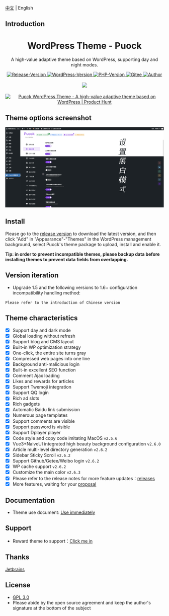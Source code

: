 [中文](./README.md) | English
## Introduction
<div align="center">
    <h1>WordPress Theme - Puock</h1>
    <p>A high-value adaptive theme based on WordPress, supporting day and night modes.</p>
      <a href="https://github.com/Licoy/wordpress-theme-puock/releases/latest">
        <img src="https://img.shields.io/github/v/release/Licoy/wordpress-theme-puock.svg?logo=git" alt="Release-Version">
      </a>
    <a href="https://github.com/Licoy/wordpress-theme-puock">
        <img src="https://img.shields.io/badge/WordPress-V5.0+-0099CC.svg?logo=wordpress" alt="WordPress-Version">
      </a>
    <a href="https://github.com/Licoy/wordpress-theme-puock">
        <img src="https://img.shields.io/badge/PHP-V7.0+-666699.svg?logo=php" alt="PHP-Version">
      </a>
     <a href="https://gitee.com/licoy/wordpress-theme-puock">
        <img src="https://img.shields.io/badge/Gitee-%E7%A0%81%E4%BA%91-CC3333.svg?logo=gitee" alt="Gitee">
      </a>
    <a href="https://github.com/Licoy">
        <img src="https://img.shields.io/badge/author-Licoy-ff69b4.svg?logo=github" alt="Author">
      </a>
    <br><br>
    <img src='https://repobeats.axiom.co/api/embed/5f966833712409c00d4269bf2800b2d4762e09ea.svg'></img>
    <br><br>
    <a href="https://www.producthunt.com/posts/puock-wordpress-theme?utm_source=badge-featured&utm_medium=badge&utm_souce=badge-puock-wordpress-theme" target="_blank"><img src="https://api.producthunt.com/widgets/embed-image/v1/featured.svg?post_id=327798&theme=light" alt="Puock WordPress Theme - A high-value adaptive theme based on WordPress | Product Hunt" style="width: 250px; height: 54px;" width="250" height="54" /></a>
</div>

## Theme options screenshot
![theme-options.png](./.screenshot/options.png)

## Install
Please go to the [release version](https://github.com/Licoy/wordpress-theme-puock/releases) to download the latest version, and then click "Add" in "Appearance"-"Themes" in the WordPress management background, select Puock's theme package to upload, install and enable it.

**Tip: in order to prevent incompatible themes, please backup data before installing themes to prevent data fields from overlapping.**

## Version iteration
- Upgrade 1.5 and the following versions to 1.6+ configuration incompatibility handling method:
```
Please refer to the introduction of Chinese version
```

## Theme characteristics
- [x] Support day and dark mode
- [x] Global loading without refresh
- [x] Support blog and CMS layout
- [x] Built-in WP optimization strategy
- [x] One-click, the entire site turns gray
- [x] Compressed web pages into one line
- [x] Background anti-malicious login
- [x] Built-in excellent SEO function
- [x] Comment Ajax loading
- [x] Likes and rewards for articles
- [x] Support Twemoji integration
- [x] Support QQ login
- [x] Rich ad slots
- [x] Rich gadgets
- [x] Automatic Baidu link submission
- [x] Numerous page templates
- [x] Support comments are visible
- [x] Support password is visible
- [x] Support Dplayer player
- [x] Code style and copy code imitating MacOS `v2.5.6`
- [x] Vue3+NaiveUI integrated high beauty background configuration `v2.6.0`
- [x] Article multi-level directory generation `v2.6.2`
- [x] Sidebar Sticky Scroll `v2.6.2`
- [x] Support Github/Getee/Weibo login `v2.6.2`
- [x] WP cache support `v2.6.2`
- [x] Customize the main color `v2.6.3`
- [x] Please refer to the release notes for more feature updates：[releases](https://github.com/Licoy/wordpress-theme-puock/releases)
- [x] More features, waiting for your [proposal](https://github.com/Licoy/wordpress-theme-puock/issues)
## Documentation
- Theme use document: [Use immediately](https://www.licoy.cn/puock-doc.html)
## Support
- Reward theme to support：[Click me in](https://licoy.cn/go/zs/)
## Thanks
[Jetbrains](https://www.jetbrains.com/?from=wordpress-theme-puock)
## License
- [GPL 3.0](./LICENSE)
- Please abide by the open source agreement and keep the author's signature at the bottom of the subject
